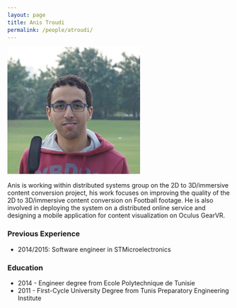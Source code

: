 ```yaml
---
layout: page
title: Anis Troudi
permalink: /people/atroudi/
---
```

![atroudi](/people/atroudi/anis.jpg)


Anis is working within distributed systems group on the 2D to 3D/immersive content conversion project, his work focuses on improving the quality of the 2D to 3D/immersive content conversion on Football footage. He is also involved in deploying the system on a distributed online service and designing a mobile application for content visualization on Oculus GearVR.


### Previous Experience
- 2014/2015: Software engineer in STMicroelectronics


### Education
- 2014 - Engineer degree from Ecole Polytechnique de Tunisie
- 2011 - First-Cycle University Degree from Tunis Preparatory Engineering Institute 




